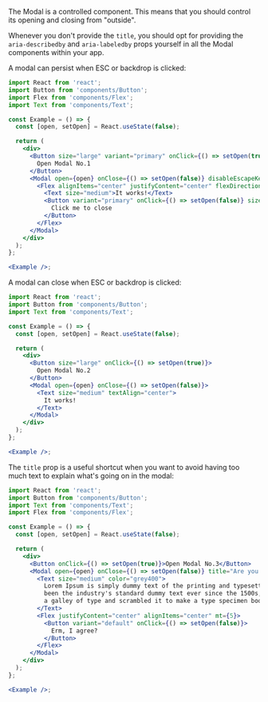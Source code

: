 The Modal is a controlled component. This means that you should control its
opening and closing from "outside".

Whenever you don't provide the `title`, you should opt for providing the
`aria-describedby` and `aria-labeledby` props yourself in all the Modal
components within your app.

A modal can persist when ESC or backdrop is clicked:

```jsx harmony
import React from 'react';
import Button from 'components/Button';
import Flex from 'components/Flex';
import Text from 'components/Text';

const Example = () => {
  const [open, setOpen] = React.useState(false);

  return (
    <div>
      <Button size="large" variant="primary" onClick={() => setOpen(true)}>
        Open Modal No.1
      </Button>
      <Modal open={open} onClose={() => setOpen(false)} disableEscapeKeyDown disableBackdropClick>
        <Flex alignItems="center" justifyContent="center" flexDirection="column">
          <Text size="medium">It works!</Text>
          <Button variant="primary" onClick={() => setOpen(false)} size="small" mt={3}>
            Click me to close
          </Button>
        </Flex>
      </Modal>
    </div>
  );
};

<Example />;
```

A modal can close when ESC or backdrop is clicked:

```jsx harmony
import React from 'react';
import Button from 'components/Button';
import Text from 'components/Text';

const Example = () => {
  const [open, setOpen] = React.useState(false);

  return (
    <div>
      <Button size="large" onClick={() => setOpen(true)}>
        Open Modal No.2
      </Button>
      <Modal open={open} onClose={() => setOpen(false)}>
        <Text size="medium" textAlign="center">
          It works!
        </Text>
      </Modal>
    </div>
  );
};

<Example />;
```

The `title` prop is a useful shortcut when you want to avoid having too much
text to explain what's going on in the modal:

```jsx harmony
import React from 'react';
import Button from 'components/Button';
import Text from 'components/Text';
import Flex from 'components/Flex';

const Example = () => {
  const [open, setOpen] = React.useState(false);

  return (
    <div>
      <Button onClick={() => setOpen(true)}>Open Modal No.3</Button>
      <Modal open={open} onClose={() => setOpen(false)} title="Are you sure?">
        <Text size="medium" color="grey400">
          Lorem Ipsum is simply dummy text of the printing and typesetting industry. Lorem Ipsum has
          been the industry's standard dummy text ever since the 1500s, when an unknown printer took
          a galley of type and scrambled it to make a type specimen book.
        </Text>
        <Flex justifyContent="center" alignItems="center" mt={5}>
          <Button variant="default" onClick={() => setOpen(false)}>
            Erm, I agree?
          </Button>
        </Flex>
      </Modal>
    </div>
  );
};

<Example />;
```

